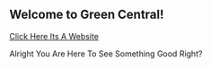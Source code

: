 ## Welcome to Green Central!

[Click Here Its A Website](https://greenisless.wordpress.com)

Alright You Are Here To See Something Good Right?
